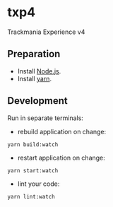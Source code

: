 # txp4
Trackmania Experience v4

## Preparation

* Install [Node.js](https://nodejs.org).
* Install [yarn](https://yarnpkg.com).

## Development

Run in separate terminals:

* rebuild application on change:
```
yarn build:watch
```

* restart application on change:
```
yarn start:watch
```

* lint your code:
```
yarn lint:watch
```
